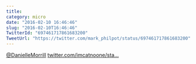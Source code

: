 ```yaml
---
title: 
category: micro
date: "2016-02-10 16:46:46"
slug: "2016-02-10T16:46:46"
TwitterId: "697461717861683200"
TweetUrl: "https://twitter.com/mark_philpot/status/697461717861683200"
---
```


[@DanielleMorrill](https://twitter.com/DanielleMorrill)
[twitter.com/imcatnoone/sta…](https://twitter.com/imcatnoone/status/697454988478566400)

